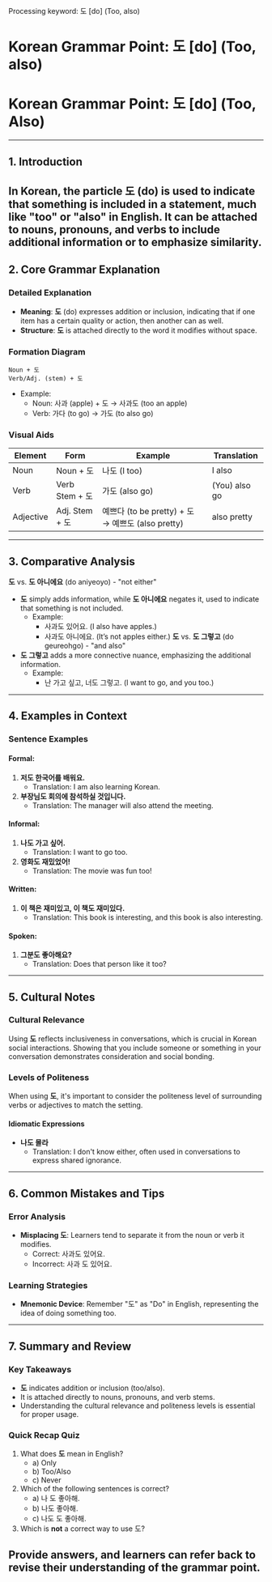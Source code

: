 Processing keyword: 도 [do] (Too, also)
# Korean Grammar Point: 도 [do] (Too, also)
# Korean Grammar Point: 도 [do] (Too, Also)
---
## 1. Introduction
In Korean, the particle **도** (do) is used to indicate that something is included in a statement, much like "too" or "also" in English. It can be attached to nouns, pronouns, and verbs to include additional information or to emphasize similarity.
---
## 2. Core Grammar Explanation
### Detailed Explanation
- **Meaning**: **도** (do) expresses addition or inclusion, indicating that if one item has a certain quality or action, then another can as well.
- **Structure**: **도** is attached directly to the word it modifies without space.
  
### Formation Diagram
```
Noun + 도
Verb/Adj. (stem) + 도
```
- Example:
  - Noun: 사과 (apple) + 도 → 사과도 (too an apple)
  - Verb: 가다 (to go) → 가도 (to also go)
### Visual Aids
| Element     | Form          | Example         | Translation            |
|-------------|---------------|------------------|------------------------|
| Noun        | Noun + 도    | 나도 (I too)     | I also                 |
| Verb        | Verb Stem + 도| 가도 (also go)   | (You) also go          |
| Adjective   | Adj. Stem + 도| 예쁘다 (to be pretty) + 도 → 예쁘도 (also pretty)| also pretty  |
---
## 3. Comparative Analysis
**도** vs. **도 아니에요** (do aniyeoyo) - "not either"
- **도** simply adds information, while **도 아니에요** negates it, used to indicate that something is not included.
  - Example: 
    - 사과도 있어요. (I also have apples.)
    - 사과도 아니에요. (It’s not apples either.)
**도** vs. **도 그렇고** (do geureohgo) - "and also"
- **도 그렇고** adds a more connective nuance, emphasizing the additional information.
  - Example:
    - 난 가고 싶고, 너도 그렇고. (I want to go, and you too.)
---
## 4. Examples in Context
### Sentence Examples
#### Formal:
1. **저도 한국어를 배워요.**
   - Translation: I am also learning Korean.
2. **부장님도 회의에 참석하실 것입니다.**
   - Translation: The manager will also attend the meeting.
#### Informal:
1. **나도 가고 싶어.**
   - Translation: I want to go too.
2. **영화도 재밌었어!**
   - Translation: The movie was fun too!
#### Written:
1. **이 책은 재미있고, 이 책도 재미있다.**
   - Translation: This book is interesting, and this book is also interesting.
#### Spoken:
1. **그분도 좋아해요?**
   - Translation: Does that person like it too?
---
## 5. Cultural Notes
### Cultural Relevance
Using **도** reflects inclusiveness in conversations, which is crucial in Korean social interactions. Showing that you include someone or something in your conversation demonstrates consideration and social bonding.
### Levels of Politeness
When using **도**, it's important to consider the politeness level of surrounding verbs or adjectives to match the setting.
#### Idiomatic Expressions 
- **나도 몰라** 
  - Translation: I don't know either, often used in conversations to express shared ignorance.
---
## 6. Common Mistakes and Tips
### Error Analysis
- **Misplacing 도**: Learners tend to separate it from the noun or verb it modifies.
  - Correct: 사과도 있어요.
  - Incorrect: 사과 도 있어요.
### Learning Strategies
- **Mnemonic Device**: Remember "도" as "Do" in English, representing the idea of doing something too.
---
## 7. Summary and Review
### Key Takeaways
- **도** indicates addition or inclusion (too/also).
- It is attached directly to nouns, pronouns, and verb stems.
- Understanding the cultural relevance and politeness levels is essential for proper usage.
### Quick Recap Quiz
1. What does **도** mean in English?
   - a) Only
   - b) Too/Also
   - c) Never
2. Which of the following sentences is correct?
   - a) 나 도 좋아해.
   - b) 나도 좋아해.
   - c) 나도 도 좋아해.
3. Which is **not** a correct way to use 도? 
   
Provide answers, and learners can refer back to revise their understanding of the grammar point.
---
